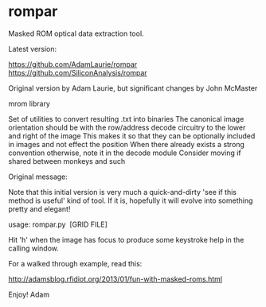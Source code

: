 rompar
======

Masked ROM optical data extraction tool.

Latest version:

  https://github.com/AdamLaurie/rompar
  https://github.com/SiliconAnalysis/rompar

Original version by Adam Laurie, but significant changes by John McMaster


mrom library

Set of utilities to convert resulting .txt into binaries
The canonical image orientation should be with the row/address decode circuitry to the lower and right of the image
This makes it so that they can be optionally included in images and not effect the position
When there already exists a strong convention otherwise, note it in the decode module
Consider moving if shared between monkeys and such

Original message:

Note that this initial version is very much a quick-and-dirty 'see if this method is useful'
kind of tool. If it is, hopefully it will evolve into something pretty and elegant!

  usage: rompar.py <IMAGE> <BITS PER GROUP> <ROWS PER GROUP> [GRID FILE]

Hit 'h' when the image has focus to produce some keystroke help in the calling window.

For a walked through example, read this:

  http://adamsblog.rfidiot.org/2013/01/fun-with-masked-roms.html

Enjoy!
Adam

